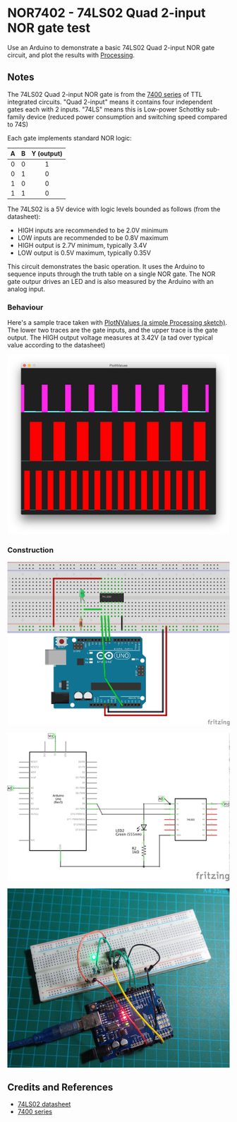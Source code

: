 # NOR7402 - 74LS02 Quad 2-input NOR gate test

Use an Arduino to demonstrate a basic 74LS02 Quad 2-input NOR gate circuit, and plot the results with [Processing](https://www.processing.org).

## Notes

The 74LS02 Quad 2-input NOR gate is from the [7400 series](http://en.wikipedia.org/wiki/7400_series) of TTL integrated circuits.
"Quad 2-input" means it contains four independent gates each with 2 inputs.
"74LS" means this is Low-power Schottky sub-family device (reduced power consumption and switching speed compared to 74S)

Each gate implements standard NOR logic:

| A | B | Y (output) |
|:-:|:-:|:----------:|
| 0 | 0 | 1          |
| 0 | 1 | 0          |
| 1 | 0 | 0          |
| 1 | 1 | 0          |

The 74LS02 is a 5V device with logic levels bounded as follows (from the datasheet):
* HIGH inputs are recommended to be 2.0V minimum
* LOW inputs are recommended to be 0.8V maximum
* HIGH output is 2.7V minimum, typically 3.4V
* LOW output is 0.5V maximum, typically 0.35V

This circuit demonstrates the basic operation.
It uses the Arduino to sequence inputs through the truth table on a single NOR gate.
The NOR gate outpur drives an LED and is also measured by the Arduino with an analog input.

### Behaviour

Here's a sample trace taken with [PlotNValues (a simple Processing sketch)](../../processing/PlotNValues).
The lower two traces are the gate inputs, and the upper trace is the gate output.
The HIGH output voltage measures at 3.42V (a tad over typical value according to the datasheet)

![processing trace](./assets/processing_trace.png?raw=true)


### Construction

![The Breadboard](./assets/NOR7402_bb.jpg?raw=true)

![The Schematic](./assets/NOR7402_schematic.jpg?raw=true)

![The Build](./assets/NOR7402_build.jpg?raw=true)


## Credits and References
* [74LS02 datasheet](http://www.futurlec.com/74LS/74LS02.shtml)
* [7400 series](http://en.wikipedia.org/wiki/7400_series)
